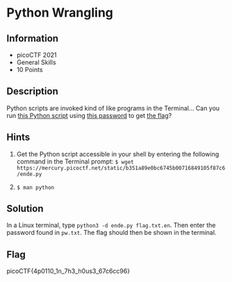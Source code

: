 # Python Wrangling

## Information

- picoCTF 2021
- General Skills
- 10 Points

## Description

Python scripts are invoked kind of like programs in the Terminal... Can you run [this Python script](https://mercury.picoctf.net/static/b351a89e0bc6745b00716849105f87c6/ende.py) using [this password](https://mercury.picoctf.net/static/b351a89e0bc6745b00716849105f87c6/pw.txt) to get [the flag](https://mercury.picoctf.net/static/b351a89e0bc6745b00716849105f87c6/flag.txt.en)?

## Hints

1. Get the Python script accessible in your shell by entering the following command in the Terminal prompt: `$ wget https://mercury.picoctf.net/static/b351a89e0bc6745b00716849105f87c6/ende.py`

2. `$ man python`

## Solution

In a Linux terminal, type `python3 -d ende.py flag.txt.en`. Then enter the password found in `pw.txt`. The flag should then be shown in the terminal.

## Flag

picoCTF{4p0110_1n_7h3_h0us3_67c6cc96}
